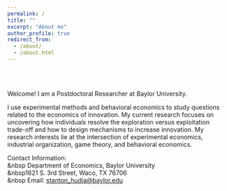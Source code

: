 ```yaml
---
permalink: /
title: ""
excerpt: "About me"
author_profile: true
redirect_from: 
  - /about/
  - /about.html
---
```



<br />
<br />

Welcome! I am a Postdoctoral Researcher at Baylor University. 

I use experimental methods and behavioral economics to study questions related to the economics of innovation. My current research focuses on uncovering how individuals resolve the exploration versus exploitation trade-off and how to design mechanisms to increase innovation. My research interests lie at the intersection of experimental economics, industrial organization, game theory, and behavioral economics.


Contact Information: <br />
&nbsp Department of Economics, Baylor University <br />
&nbsp1621 S. 3rd Street, Waco, TX 76706 <br />
&nbsp Email: stanton_hudja@baylor.edu <br />

